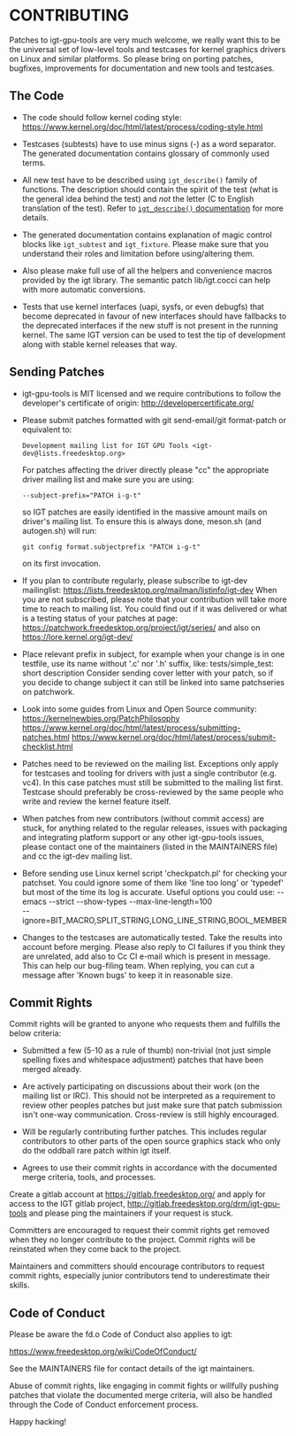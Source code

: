 CONTRIBUTING
============

Patches to igt-gpu-tools are very much welcome, we really want this to be the
universal set of low-level tools and testcases for kernel graphics drivers
on Linux and similar platforms. So please bring on porting patches, bugfixes,
improvements for documentation and new tools and testcases.


The Code
--------

- The code should follow kernel coding style:
  https://www.kernel.org/doc/html/latest/process/coding-style.html

- Testcases (subtests) have to use minus signs (-) as a word separator.
  The generated documentation contains glossary of commonly used terms.

- All new test have to be described using `igt_describe()` family of
  functions. The description should contain the spirit of the test (what is
  the general idea behind the test) and *not* the letter (C to English
  translation of the test). Refer to [`igt_describe()`
  documentation][igt-describe] for more details.

- The generated documentation contains explanation of magic control blocks like
  `igt_subtest` and `igt_fixture`. Please make sure that you understand their
  roles and limitation before using/altering them.

- Also please make full use of all the helpers and convenience macros
  provided by the igt library. The semantic patch lib/igt.cocci can help with
  more automatic conversions.

- Tests that use kernel interfaces (uapi, sysfs, or even debugfs) that
  become deprecated in favour of new interfaces should have fallbacks
  to the deprecated interfaces if the new stuff is not present in the
  running kernel. The same IGT version can be used to test the tip of
  development along with stable kernel releases that way.

[igt-describe]: https://drm.pages.freedesktop.org/igt-gpu-tools/igt-gpu-tools-Core.html#igt-describe


Sending Patches
---------------

- igt-gpu-tools is MIT licensed and we require contributions to follow the
  developer's certificate of origin: http://developercertificate.org/

- Please submit patches formatted with git send-email/git format-patch or
  equivalent to:

      Development mailing list for IGT GPU Tools <igt-dev@lists.freedesktop.org>

  For patches affecting the driver directly please "cc" the appropriate driver
  mailing list and make sure you are using:

      --subject-prefix="PATCH i-g-t"

  so IGT patches are easily identified in the massive amount mails on driver's
  mailing list. To ensure this is always done, meson.sh (and autogen.sh) will
  run:

      git config format.subjectprefix "PATCH i-g-t"

  on its first invocation.

- If you plan to contribute regularly, please subscribe to igt-dev mailinglist:
  https://lists.freedesktop.org/mailman/listinfo/igt-dev
  When you are not subscribed, please note that your contribution will take
  more time to reach to mailing list. You could find out if it was delivered or
  what is a testing status of your patches at page:
  https://patchwork.freedesktop.org/project/igt/series/
  and also on
  https://lore.kernel.org/igt-dev/

- Place relevant prefix in subject, for example when your change is in one
  testfile, use its name without '.c' nor '.h' suffix, like:
  tests/simple_test: short description
  Consider sending cover letter with your patch, so if you decide to change
  subject it can still be linked into same patchseries on patchwork.

- Look into some guides from Linux and Open Source community:
  https://kernelnewbies.org/PatchPhilosophy
  https://www.kernel.org/doc/html/latest/process/submitting-patches.html
  https://www.kernel.org/doc/html/latest/process/submit-checklist.html

- Patches need to be reviewed on the mailing list. Exceptions only apply for
  testcases and tooling for drivers with just a single contributor (e.g. vc4).
  In this case patches must still be submitted to the mailing list first.
  Testcase should preferably be cross-reviewed by the same people who write and
  review the kernel feature itself.

- When patches from new contributors (without commit access) are stuck, for
  anything related to the regular releases, issues with packaging and
  integrating platform support or any other igt-gpu-tools issues, please
  contact one of the maintainers (listed in the MAINTAINERS file) and cc the
  igt-dev mailing list.

- Before sending use Linux kernel script 'checkpatch.pl' for checking your
  patchset. You could ignore some of them like 'line too long' or 'typedef'
  but most of the time its log is accurate. Useful options you could use:
  --emacs --strict --show-types --max-line-length=100 \
  --ignore=BIT_MACRO,SPLIT_STRING,LONG_LINE_STRING,BOOL_MEMBER

- Changes to the testcases are automatically tested. Take the results into
  account before merging.  Please also reply to CI failures if you think they
  are unrelated, add also to Cc CI e-mail which is present in message.  This
  can help our bug-filing team. When replying, you can cut a message after
  'Known bugs' to keep it in reasonable size.


Commit Rights
-------------

Commit rights will be granted to anyone who requests them and fulfills the
below criteria:

- Submitted a few (5-10 as a rule of thumb) non-trivial (not just simple
  spelling fixes and whitespace adjustment) patches that have been merged
  already.

- Are actively participating on discussions about their work (on the mailing
  list or IRC). This should not be interpreted as a requirement to review other
  peoples patches but just make sure that patch submission isn't one-way
  communication. Cross-review is still highly encouraged.

- Will be regularly contributing further patches. This includes regular
  contributors to other parts of the open source graphics stack who only
  do the oddball rare patch within igt itself.

- Agrees to use their commit rights in accordance with the documented merge
  criteria, tools, and processes.

Create a gitlab account at https://gitlab.freedesktop.org/ and apply
for access to the IGT gitlab project,
http://gitlab.freedesktop.org/drm/igt-gpu-tools and please ping the
maintainers if your request is stuck.

Committers are encouraged to request their commit rights get removed when they
no longer contribute to the project. Commit rights will be reinstated when they
come back to the project.

Maintainers and committers should encourage contributors to request commit
rights, especially junior contributors tend to underestimate their skills.


Code of Conduct
---------------

Please be aware the fd.o Code of Conduct also applies to igt:

https://www.freedesktop.org/wiki/CodeOfConduct/

See the MAINTAINERS file for contact details of the igt maintainers.

Abuse of commit rights, like engaging in commit fights or willfully pushing
patches that violate the documented merge criteria, will also be handled through
the Code of Conduct enforcement process.

Happy hacking!
